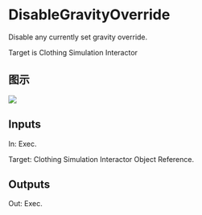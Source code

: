 # DisableGravityOverride

Disable any currently set gravity override.

Target is Clothing Simulation Interactor

## 图示

![]($-20221218-18175495.png)

## Inputs

In: Exec.

Target: Clothing Simulation Interactor Object Reference.  

## Outputs

Out: Exec.

